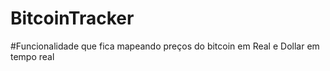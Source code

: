 # BitcoinTracker
#Funcionalidade que fica mapeando preços do bitcoin em Real e Dollar em tempo real
